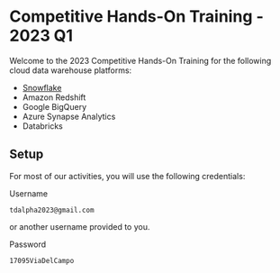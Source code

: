 # Competitive Hands-On Training - 2023 Q1

Welcome to the 2023 Competitive Hands-On Training for the following cloud data warehouse platforms:

- [Snowflake](snowflake.md)
- Amazon Redshift
- Google BigQuery
- Azure Synapse Analytics
- Databricks

## Setup

For most of our activities, you will use the following credentials:

Username
```
tdalpha2023@gmail.com
```
or another username provided to you.

Password
```
17095ViaDelCampo
```
